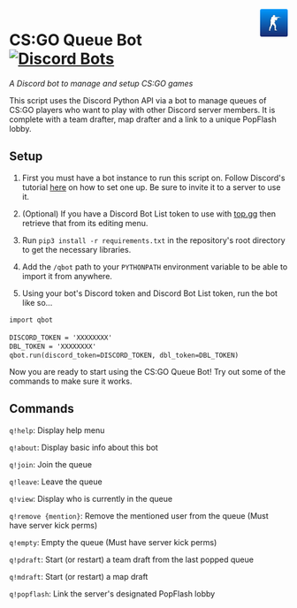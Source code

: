 <img src="assets/logo/rounded_logo.png" alt="10-Man Queues" align="right" width="50" height="50"/>

# CS:GO Queue Bot &ensp; [![Discord Bots](https://top.gg/api/widget/status/539669626863353868.svg)](https://top.gg/bot/539669626863353868)
*A Discord bot to manage and setup CS:GO games*

This script uses the Discord Python API via a bot to manage queues of CS:GO players who want to play with other Discord server members. It is complete with a team drafter, map drafter and a link to a unique PopFlash lobby.


## Setup
1. First you must have a bot instance to run this script on. Follow Discord's tutorial [here](https://discord.onl/2019/03/21/how-to-set-up-a-bot-application/) on how to set one up. Be sure to invite it to a server to use it.

2. (Optional) If you have a Discord Bot List token to use with [top.gg]() then retrieve that from its editing menu.

3. Run `pip3 install -r requirements.txt` in the repository's root directory to get the necessary libraries.

4. Add the `/qbot` path to your `PYTHONPATH` environment variable to be able to import it from anywhere.

5. Using your bot's Discord token and Discord Bot List token, run the bot like so...
```
import qbot

DISCORD_TOKEN = 'XXXXXXXX'
DBL_TOKEN = 'XXXXXXXX'
qbot.run(discord_token=DISCORD_TOKEN, dbl_token=DBL_TOKEN)
```


Now you are ready to start using the CS:GO Queue Bot! Try out some of the commands to make sure it works.

## Commands
`q!help`: Display help menu<br>

`q!about`: Display basic info about this bot<br>

`q!join`: Join the queue<br>

`q!leave`: Leave the queue<br>

`q!view`: Display who is currently in the queue<br>

`q!remove {mention}`: Remove the mentioned user from the queue (Must have server kick perms)<br>

`q!empty`: Empty the queue (Must have server kick perms)<br>

`q!pdraft`: Start (or restart) a team draft from the last popped queue<br>

`q!mdraft`: Start (or restart) a map draft<br>

`q!popflash`: Link the server's designated PopFlash lobby<br>
